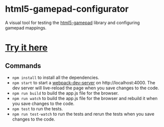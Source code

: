 # html5-gamepad-configurator
A visual tool for testing the [html5-gamepad](https://github.com/ericlathrop/html5-gamepad) library and configuring gamepad mappings.

# [Try it here](https://ericlathrop.github.io/html5-gamepad-configurator/)

## Commands

* `npm install` to install all the dependencies.
* `npm start` to start a [webpack-dev-server](https://webpack.github.io/docs/webpack-dev-server.html) on http://localhost:4000. The dev server will live-reload the page when you save changes to the code.
* `npm run build` to build the app.js file for the browser.
* `npm run watch` to build the app.js file for the browser and rebuild it when you save changes to the code.
* `npm test` to run the tests.
* `npm run test-watch` to run the tests and rerun the tests when you save changes to the code.
